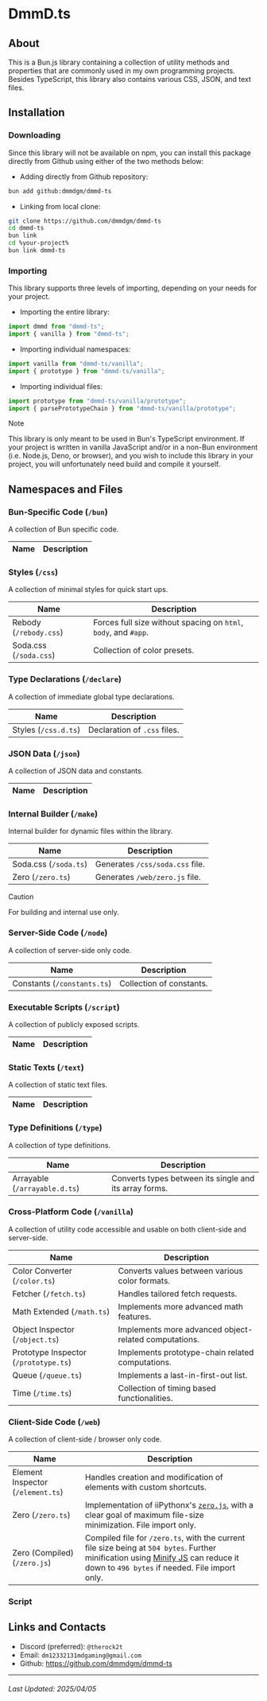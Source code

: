 # DmmD.ts

## About
This is a Bun.js library containing a collection of utility methods and properties that are commonly used in my own programming projects.
Besides TypeScript, this library also contains various CSS, JSON, and text files.

## Installation

### Downloading

Since this library will not be available on npm,
you can install this package directly from Github using either of the two methods below:

- Adding directly from Github repository:

```sh
bun add github:dmmdgm/dmmd-ts
```

- Linking from local clone:

```sh
git clone https://github.com/dmmdgm/dmmd-ts
cd dmmd-ts
bun link
cd %your-project%
bun link dmmd-ts
```

### Importing

This library supports three levels of importing, depending on your needs for your project.

- Importing the entire library:

```ts
import dmmd from "dmmd-ts";
import { vanilla } from "dmmd-ts";
```

- Importing individual namespaces:

```ts
import vanilla from "dmmd-ts/vanilla";
import { prototype } from "dmmd-ts/vanilla";
```

- Importing individual files:

```ts
import prototype from "dmmd-ts/vanilla/prototype";
import { parsePrototypeChain } from "dmmd-ts/vanilla/prototype";
```

> [!NOTE]
> This library is only meant to be used in Bun's TypeScript environment.
> If your project is written in vanilla JavaScript and/or in a non-Bun environment (i.e. Node.js, Deno, or browser),
> and you wish to include this library in your project,
> you will unfortunately need build and compile it yourself.

## Namespaces and Files

### Bun-Specific Code (`/bun`)

A collection of Bun specific code.

| Name | Description |
| - | - |

### Styles (`/css`)

A collection of minimal styles for quick start ups.

| Name | Description |
| - | - |
| Rebody (`/rebody.css`) | Forces full size without spacing on `html`, `body`, and `#app`. |
| Soda.css (`/soda.css`) | Collection of color presets. |

### Type Declarations (`/declare`)

A collection of immediate global type declarations.

| Name | Description |
| - | - |
| Styles (`/css.d.ts`) | Declaration of `.css` files. |

### JSON Data (`/json`)

A collection of JSON data and constants.

| Name | Description |
| - | - |

### Internal Builder (`/make`)

Internal builder for dynamic files within the library.

| Name | Description |
| - | - |
| Soda.css (`/soda.ts`) | Generates `/css/soda.css` file. |
| Zero (`/zero.ts`) | Generates `/web/zero.js` file. |

> [!CAUTION]
> For building and internal use only.

### Server-Side Code (`/node`)

A collection of server-side only code.

| Name | Description |
| - | - |
| Constants (`/constants.ts`) | Collection of constants. |

### Executable Scripts (`/script`)

A collection of publicly exposed scripts.

| Name | Description |
| - | - |

### Static Texts (`/text`)

A collection of static text files.

| Name | Description |
| - | - |

### Type Definitions (`/type`)

A collection of type definitions.

| Name | Description |
| - | - |
| Arrayable (`/arrayable.d.ts`) | Converts types between its single and its array forms. |

### Cross-Platform Code (`/vanilla`)

A collection of utility code accessible and usable on both client-side and server-side.

| Name | Description |
| - | - |
| Color Converter (`/color.ts`) | Converts values between various color formats. |
| Fetcher (`/fetch.ts`) | Handles tailored fetch requests. |
| Math Extended (`/math.ts`) | Implements more advanced math features. |
| Object Inspector (`/object.ts`) | Implements more advanced object-related computations. |
| Prototype Inspector (`/prototype.ts`) | Implements prototype-chain related computations. |
| Queue (`/queue.ts`) | Implements a last-in-first-out list. |
| Time (`/time.ts`) | Collection of timing based functionalities. |

### Client-Side Code (`/web`)

A collection of client-side / browser only code.

| Name | Description |
| - | - |
| Element Inspector (`/element.ts`) | Handles creation and modification of elements with custom shortcuts.
| Zero (`/zero.ts`) | Implementation of iiPythonx's [`zero.js`](https://github.com/iiPythonx/radio/blob/main/radio/frontend/js/zero.js), with a clear goal of maximum file-size minimization. File import only. |
| Zero (Compiled) (`/zero.js`) | Compiled file for `/zero.ts`, with the current file size being at `504 bytes`. Further minification using [Minify JS](https://minify-js.com/) can reduce it down to `496 bytes` if needed. File import only. |

### Script

## Links and Contacts
- Discord (preferred): `@therock2t`
- Email: `dm12332131mdgaming@gmail.com`
- Github: https://github.com/dmmdgm/dmmd-ts

---

###### Last Updated: 2025/04/05
